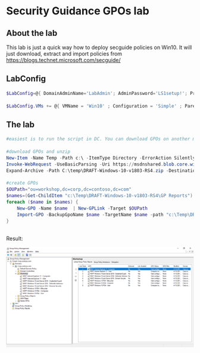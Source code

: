 # Security Guidance GPOs lab

## About the lab

This lab is just a quick way how to deploy secguide policies on Win10. It will just download, extract and import policies from https://blogs.technet.microsoft.com/secguide/ 


## LabConfig

````PowerShell
$LabConfig=@{ DomainAdminName='LabAdmin'; AdminPassword='LS1setup!'; Prefix = 'ws2016lab-'; SwitchName = 'LabSwitch'; DCEdition='DataCenter'; DCVMProcessorCount=4 ; AdditionalNetworksConfig=@(); VMs=@(); ServerVHDs=@(); Internet=$true; CreateClientParent=$true}

$LabConfig.VMs += @{ VMName = 'Win10' ; Configuration = 'Simple' ; ParentVHD = 'Win10_G2.vhdx'  ; MemoryStartupBytes= 1GB ; AddToolsVHD=$True ; DisableWCF=$True }

````

## The lab

````PowerShell
#easiest is to run the script in DC. You can download GPOs on another machine and just file copy into dc c:\temp\

#download GPOs and unzip
New-Item -Name Temp -Path c:\ -ItemType Directory -ErrorAction SilentlyContinue
Invoke-WebRequest -UseBasicParsing -Uri https://msdnshared.blob.core.windows.net/media/2018/03/DRAFT-Windows-10-v1803-RS4.zip -OutFile c:\temp\DRAFT-Windows-10-v1803-RS4.zip
Expand-Archive -Path C:\temp\DRAFT-Windows-10-v1803-RS4.zip -DestinationPath c:\temp\DRAFT-Windows-10-v1803-RS4

#create GPOs
$OUPath="ou=workshop,dc=corp,dc=contoso,dc=com"
$names=(Get-ChildItem "c:\Temp\DRAFT-Windows-10-v1803-RS4\GP Reports").BaseName
foreach ($name in $names) {
    New-GPO -Name $name  | New-GPLink -Target $OUPath
    Import-GPO -BackupGpoName $name -TargetName $name -path "c:\Temp\DRAFT-Windows-10-v1803-RS4\GPOs"
}
 
````

Result:

![](/Scenarios/SecGuide%20GPOs/screenshots/GPOs.png)


